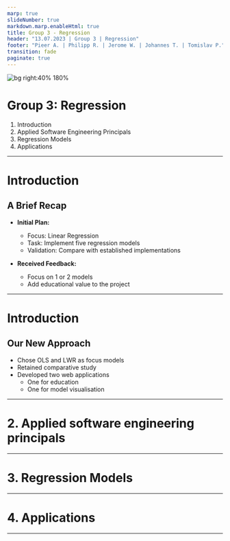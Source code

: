 ```yaml
---
marp: true
slideNumber: true
markdown.marp.enableHtml: true
title: Group 3 - Regression
header: "13.07.2023 | Group 3 | Regression"
footer: "Pieer A. | Philipp R. | Jerome W. | Johannes T. | Tomislav P."
transition: fade
paginate: true
---
```


![bg right:40% 180%](regression_intro.png)
# Group 3: Regression
1. Introduction
2. Applied Software Engineering Principals
3. Regression Models
4. Applications
---
# Introduction
## A Brief Recap

- **Initial Plan:**
  - Focus: Linear Regression
  - Task: Implement five regression models
  - Validation: Compare with established implementations

- **Received Feedback:**
  - Focus on 1 or 2 models
  - Add educational value to the project
---
# Introduction
## Our New Approach
- Chose OLS and LWR as focus models
- Retained comparative study
- Developed two web applications
  - One for education
  - One for model visualisation
---
# 2. Applied software engineering principals
---
# 3. Regression Models
---
# 4. Applications
---
